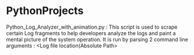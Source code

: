 # PythonProjects
Python_Log_Analyzer_with_animation.py : This script is used to scrape certain Log fragments to help developers analyze the logs and paint a mental picture of the system operation.
It is run by parsing 2 command line arguments : <Date required> <Log file location(Absolute Path>
